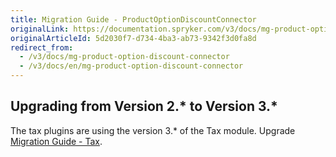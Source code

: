 ```yaml
---
title: Migration Guide - ProductOptionDiscountConnector
originalLink: https://documentation.spryker.com/v3/docs/mg-product-option-discount-connector
originalArticleId: 5d2030f7-d734-4ba3-ab73-9342f3d0fa8d
redirect_from:
  - /v3/docs/mg-product-option-discount-connector
  - /v3/docs/en/mg-product-option-discount-connector
---
```


## Upgrading from Version 2.* to Version 3.*
The tax plugins are using the version 3.* of the Tax module. Upgrade [Migration Guide - Tax](/docs/scos/dev/migration-and-integration/201907.0/module-migration-guides/migration-guide-tax.html).
